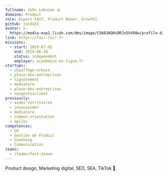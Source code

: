 ```yaml
---
fullname: John Labuzan 🌞
domaine: Produit
role: Expert FAST, Product Owner, Growth🎯
github: jondu33
avatar: >-
  https://media-exp1.licdn.com/dms/image/C5603AQHcDRJx5hX98w/profile-displayphoto-shrink_800_800/0/1516576339567?e=1636588800&v=beta&t=eKUKqVLxCTr5PnvwjMc-kq7vkgTphAQ61Whl1BbQDxU
link: https://fair-fair.fr
missions:
  - start: 2019-07-02
    end: 2024-06-30
    status: independent
    employer: academeie-en-ligne.fr
startups:
  - chauffage-urbain
  - place-des-entreprises
  - signalement
  - mediature
  - place-des-entreprises
  - nosgestesclimat
previously:
  - aides-territoires
  - jeveuxaider
  - mediature
  - commun.orientation
  - apilos
competences:
  - UX
  - Gestion de Produit
  - Coaching
  - Communication
teams:
  - /teams/fast-dinum
---
```

Product design, Marketing digital, SEO, SEA, TikTok 🤘
